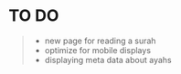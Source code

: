 <h1>TO DO  </h1>

> - new page for reading a surah
>- optimize for mobile displays
>- displaying meta data about ayahs